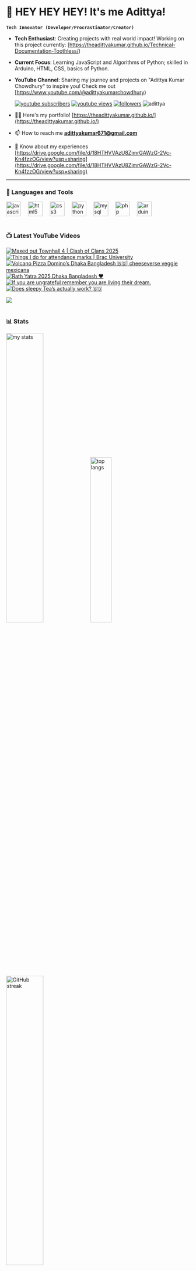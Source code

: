 # 👑 HEY HEY HEY! It's me Adittya!

**`Tech Innovator (Developer/Procrastinator/Creator)`**

- **Tech Enthusiast**: Creating projects with real world impact! Working on this project currently: [https://theadittyakumar.github.io/Technical-Documentation-Toothless/)
- **Current Focus**: Learning JavaScript and Algorithms of Python; skilled in Arduino, HTML, CSS, basics of Python.
- **YouTube Channel**: Sharing my journey and projects on "Adittya Kumar Chowdhury" to inspire you! Check me out [https://www.youtube.com/@adittyakumarchowdhury) 

   <p align="left">
      <a href="https://www.youtube.com/channel/UCu68HfYtlcXFI7kNhnSdspA?sub_confirmation=1">
         <img alt="youtube subscribers" title="Subscribe to my YouTube channel" src="https://custom-icon-badges.demolab.com/youtube/channel/subscribers/UCu68HfYtlcXFI7kNhnSdspA?color=%23E05D44&label=SUBSCRIBE&logo=video&logoColor=white&style=for-the-badge&labelColor=CE4630"/></a> 
      <a href="https://www.youtube.com/c/adittyakumarchowdhury">
         <img alt="youtube views" title="YouTube views" src="https://custom-icon-badges.demolab.com/youtube/channel/views/UCu68HfYtlcXFI7kNhnSdspA?color=%23E1AD0E&logo=eye&logoColor=white&style=for-the-badge&labelColor=C79600"/></a> 
      <a href="https://github.com/TheAdittyaKumar?tab=followers">
         <img alt="followers" title="Follow me on Github" src="https://custom-icon-badges.demolab.com/github/followers/TheAdittyaKumar?color=236ad3&labelColor=1155ba&style=for-the-badge&logo=person-add&label=Follow&logoColor=white"/></a>
      <img src="https://komarev.com/ghpvc/?username=TheAdittyaKumar&label=Profile%20views&color=0e75b6&style=flat" alt="adittya" />
   </p>


- 👨‍💻 Here's my portfolio! [https://theadittyakumar.github.io/](https://theadittyakumar.github.io/)

- 📫 How to reach me **adittyakumar671@gmail.com**

- 📄 Know about my experiences [https://drive.google.com/file/d/18HTHVVAzU8ZimrGAWzG-2Vc-Kn4fzzOG/view?usp=sharing](https://drive.google.com/file/d/18HTHVVAzU8ZimrGAWzG-2Vc-Kn4fzzOG/view?usp=sharing)

---

### 🧰 Languages and Tools

<div align="left">
  <img src="https://cdn.jsdelivr.net/gh/devicons/devicon/icons/javascript/javascript-original.svg" height="40" alt="javascript logo"  />
  <img width="12" />
  <img src="https://cdn.jsdelivr.net/gh/devicons/devicon/icons/html5/html5-original.svg" height="40" alt="html5 logo"  />
  <img width="12" />
  <img src="https://cdn.jsdelivr.net/gh/devicons/devicon/icons/css3/css3-original.svg" height="40" alt="css3 logo"  />
  <img width="12" />
  <img src="https://cdn.jsdelivr.net/gh/devicons/devicon/icons/python/python-original.svg" height="40" alt="python logo"  />
  <img width="12" />
  <img src="https://cdn.jsdelivr.net/gh/devicons/devicon/icons/mysql/mysql-original.svg" height="40" alt="mysql logo"  />
  <img width="12" />
  <img src="https://cdn.jsdelivr.net/gh/devicons/devicon/icons/php/php-original.svg" height="40" alt="php logo"  />
  <img width="12" />
  <img src="https://cdn.jsdelivr.net/gh/devicons/devicon/icons/arduino/arduino-original.svg" height="40" alt="arduino logo"  />
</div>


#

### 📺 Latest YouTube Videos

<!-- BEGIN YOUTUBE-CARDS -->
[![Maxed out Townhall 4 | Clash of Clans 2025](https://ytcards.demolab.com/?id=IQTa79t8KDo&title=Maxed+out+Townhall+4+%7C+Clash+of+Clans+2025&lang=en&timestamp=1752264217&background_color=%230d1117&title_color=%23ffffff&stats_color=%23dedede&max_title_lines=1&width=250&border_radius=5 "Maxed out Townhall 4 | Clash of Clans 2025")](https://www.youtube.com/shorts/IQTa79t8KDo)
[![Things I do for attendance marks | Brac University](https://ytcards.demolab.com/?id=xtw0O-3dD00&title=Things+I+do+for+attendance+marks+%7C+Brac+University&lang=en&timestamp=1752192506&background_color=%230d1117&title_color=%23ffffff&stats_color=%23dedede&max_title_lines=1&width=250&border_radius=5 "Things I do for attendance marks | Brac University")](https://www.youtube.com/shorts/xtw0O-3dD00)
[![Volcano Pizza Domino’s Dhaka Bangladesh 🇧🇩| cheeseverse veggie mexicana](https://ytcards.demolab.com/?id=UHsgBKv75Rs&title=Volcano+Pizza+Domino%E2%80%99s+Dhaka+Bangladesh+%F0%9F%87%A7%F0%9F%87%A9%7C+cheeseverse+veggie+mexicana&lang=en&timestamp=1752081978&background_color=%230d1117&title_color=%23ffffff&stats_color=%23dedede&max_title_lines=1&width=250&border_radius=5 "Volcano Pizza Domino’s Dhaka Bangladesh 🇧🇩| cheeseverse veggie mexicana")](https://www.youtube.com/shorts/UHsgBKv75Rs)
[![Rath Yatra 2025 Dhaka Bangladesh ❤️](https://ytcards.demolab.com/?id=q4Pd8e256DI&title=Rath+Yatra+2025+Dhaka+Bangladesh+%E2%9D%A4%EF%B8%8F&lang=en&timestamp=1751060635&background_color=%230d1117&title_color=%23ffffff&stats_color=%23dedede&max_title_lines=1&width=250&border_radius=5 "Rath Yatra 2025 Dhaka Bangladesh ❤️")](https://www.youtube.com/shorts/q4Pd8e256DI)
[![If you are ungrateful remember you are living their dream.](https://ytcards.demolab.com/?id=t0aO8Azg9So&title=If+you+are+ungrateful+remember+you+are+living+their+dream.&lang=en&timestamp=1749828673&background_color=%230d1117&title_color=%23ffffff&stats_color=%23dedede&max_title_lines=1&width=250&border_radius=5 "If you are ungrateful remember you are living their dream.")](https://www.youtube.com/shorts/t0aO8Azg9So)
[![Does sleepy Tea’s actually work? 🇧🇩](https://ytcards.demolab.com/?id=IfOt2MsHPYI&title=Does+sleepy+Tea%E2%80%99s+actually+work%3F+%F0%9F%87%A7%F0%9F%87%A9&lang=en&timestamp=1749723868&background_color=%230d1117&title_color=%23ffffff&stats_color=%23dedede&max_title_lines=1&width=250&border_radius=5 "Does sleepy Tea’s actually work? 🇧🇩")](https://www.youtube.com/shorts/IfOt2MsHPYI)
<!-- END YOUTUBE-CARDS -->

[<img src="https://custom-icon-badges.demolab.com/badge/-Subscribe%20For%20More-red?style=for-the-badge&logo=video&logoColor=white"/>](https://www.youtube.com/channel/UCu68HfYtlcXFI7kNhnSdspA?sub_confirmation=1)

#

### 📊 Stats

<div align="left">
  <img alt="my stats" width="45%" src="https://github-readme-stats.vercel.app/api?username=TheAdittyaKumar&show_icons=true&hide_border=true&theme=vision-friendly-dark" />
  <img alt="top langs" width="34%" src="https://github-readme-stats.vercel.app/api/top-langs/?username=TheAdittyaKumar&layout=compact&hide_border=true&theme=vision-friendly-dark" />
  <img alt="GitHub streak" width="45%" src="https://github-readme-streak-stats.herokuapp.com/?user=TheAdittyaKumar&theme=vision-friendly-dark&hide_border=true" />

</div>



<!-- ![GitHub Streak](https://streak-stats.demolab.com?user=TheAdittyaKumar&theme=swift&border_radius=4.5) -->
#


